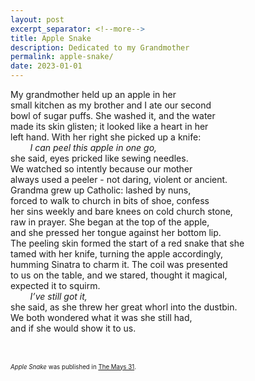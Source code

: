 ```yaml
---
layout: post
excerpt_separator: <!--more-->
title: Apple Snake
description: Dedicated to my Grandmother
permalink: apple-snake/
date: 2023-01-01
---
```


My grandmother held up an apple in her  
small kitchen as my brother and I ate our second  
bowl of sugar puffs.  She washed it, and the water  
made its skin glisten; it looked like a heart in her  
left hand. With her right she picked up a knife:  
&nbsp;&nbsp;&nbsp;&nbsp;&nbsp;&nbsp;&nbsp;&nbsp;*I can peel this apple in one go,*  
she said, eyes pricked like sewing needles.  
We watched so intently because our mother  
always used a peeler - not daring, violent or ancient.  
Grandma grew up Catholic: lashed by nuns,  
forced to walk to church in bits of shoe, confess  
her sins weekly and bare knees on cold church stone,  
raw in prayer. She began at the top of the apple,  
and she pressed her tongue against her bottom lip.  
The peeling skin formed the start of a red snake that she  
tamed with her knife, turning the apple accordingly,  
humming Sinatra to charm it. The coil was presented  
to us on the table, and we stared, thought it magical,  
expected it to squirm.  
&nbsp;&nbsp;&nbsp;&nbsp;&nbsp;&nbsp;&nbsp;&nbsp;*I’ve still got it,*  
she said, as she threw her great whorl into the dustbin.  
We both wondered what it was she still had,  
and if she would show it to us.  

<br/><br/>
<sup><sub>*Apple Snake* was published in [The Mays 31](https://www.themaysanthology.co.uk/).</sub></sup>